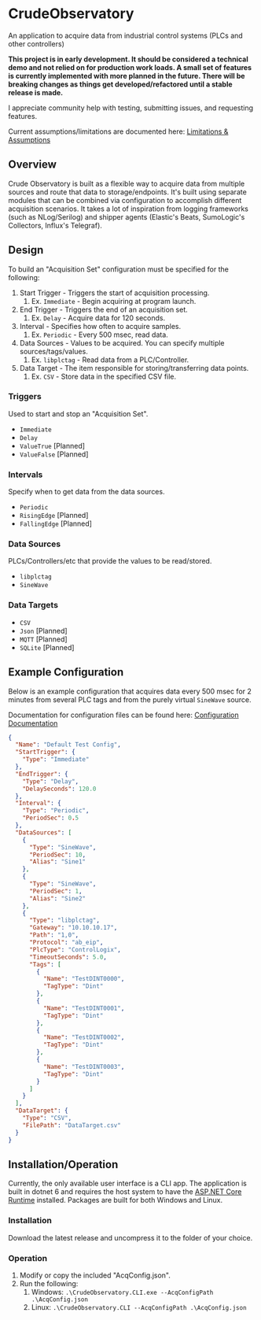 # CrudeObservatory
An application to acquire data from industrial control systems (PLCs and other controllers)

**This project is in early development. It should be considered a technical demo and not relied on for production work loads. A small set of features is currently implemented with more planned in the future. There will be breaking changes as things get developed/refactored until a stable release is made.**

I appreciate community help with testing, submitting issues, and requesting features.

Current assumptions/limitations are documented here: [Limitations & Assumptions](docs/Limitations-Assumptions.md)

## Overview
Crude Observatory is built as a flexible way to acquire data from multiple sources and route that data to storage/endpoints. It's built using separate modules that can be combined via configuration to accomplish different acquisition scenarios. It takes a lot of inspiration from logging frameworks (such as NLog/Serilog) and shipper agents (Elastic's Beats, SumoLogic's Collectors, Influx's Telegraf).

## Design
To build an "Acquisition Set" configuration must be specified for the following:

1. Start Trigger - Triggers the start of acquisition processing.
   1. Ex. `Immediate` - Begin acquiring at program launch.
2. End Trigger - Triggers the end of an acquisition set.
   1. Ex. `Delay` - Acquire data for 120 seconds.
3. Interval - Specifies how often to acquire samples.
   1. Ex. `Periodic` - Every 500 msec, read data.
4. Data Sources - Values to be acquired. You can specify multiple sources/tags/values.
   1. Ex. `libplctag` - Read data from a PLC/Controller.
5. Data Target - The item responsible for storing/transferring data points.
   1. Ex. `CSV` - Store data in the specified CSV file.

### Triggers
Used to start and stop an "Acquisition Set".
* `Immediate`
* `Delay`
* `ValueTrue` [Planned]
* `ValueFalse` [Planned]

### Intervals
Specify when to get data from the data sources.
* `Periodic`
* `RisingEdge` [Planned]
* `FallingEdge` [Planned]

### Data Sources
PLCs/Controllers/etc that provide the values to be read/stored.
* `libplctag`
* `SineWave`

### Data Targets
* `CSV`
* `Json` [Planned]
* `MQTT` [Planned]
* `SQLite` [Planned]

## Example Configuration
Below is an example configuration that acquires data every 500 msec for 2 minutes from several PLC tags and from the purely virtual `SineWave` source.

Documentation for configuration files can be found here: [Configuration Documentation](docs/ConfigurationDocumentation.md)
```json
{
  "Name": "Default Test Config",
  "StartTrigger": {
    "Type": "Immediate"
  },
  "EndTrigger": {
    "Type": "Delay",
    "DelaySeconds": 120.0
  },
  "Interval": {
    "Type": "Periodic",
    "PeriodSec": 0.5
  },
  "DataSources": [
    {
      "Type": "SineWave",
      "PeriodSec": 10,
      "Alias": "Sine1"
    },
    {
      "Type": "SineWave",
      "PeriodSec": 1,
      "Alias": "Sine2"
    },
    {
      "Type": "libplctag",
      "Gateway": "10.10.10.17",
      "Path": "1,0",
      "Protocol": "ab_eip",
      "PlcType": "ControlLogix",
      "TimeoutSeconds": 5.0,
      "Tags": [
        {
          "Name": "TestDINT0000",
          "TagType": "Dint"
        },
        {
          "Name": "TestDINT0001",
          "TagType": "Dint"
        },
        {
          "Name": "TestDINT0002",
          "TagType": "Dint"
        },
        {
          "Name": "TestDINT0003",
          "TagType": "Dint"
        }
      ]
    }
  ],
  "DataTarget": {
    "Type": "CSV",
    "FilePath": "DataTarget.csv"
  }
}
```

## Installation/Operation
Currently, the only available user interface is a CLI app. The application is built in dotnet 6 and requires the host system to have the [ASP.NET Core Runtime](https://dotnet.microsoft.com/en-us/download/dotnet/6.0) installed. Packages are built for both Windows and Linux.

### Installation
Download the latest release and uncompress it to the folder of your choice.

### Operation
1. Modify or copy the included "AcqConfig.json".
2. Run the following:
   1. Windows: ```.\CrudeObservatory.CLI.exe --AcqConfigPath .\AcqConfig.json```
   2. Linux: ```.\CrudeObservatory.CLI --AcqConfigPath .\AcqConfig.json```